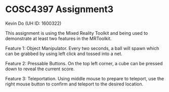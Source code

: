 # COSC4397 Assignment3

Kevin Do (UH ID: 1600322)

This assignment is using the Mixed Reality Toolkit and being used to demonstrate at least two features in the MRToolkit.

Feature 1: Object Manipulator. Every two seconds, a ball will spawn which can be grabbed by using left click and tossed into a net.

Feature 2: Pressable Buttons. On the top left corner, a cube can be pressed down to reveal the current score.

Feature 3: Teleportation. Using middle mouse to prepare to teleport, use the right mouse button to confirm and teleport to the desired location.
